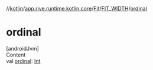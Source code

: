 //[kotlin](../../../../index.md)/[app.rive.runtime.kotlin.core](../../index.md)/[Fit](../index.md)/[FIT_WIDTH](index.md)/[ordinal](ordinal.md)



# ordinal  
[androidJvm]  
Content  
val [ordinal](ordinal.md): [Int](https://kotlinlang.org/api/latest/jvm/stdlib/kotlin/-int/index.html)  



